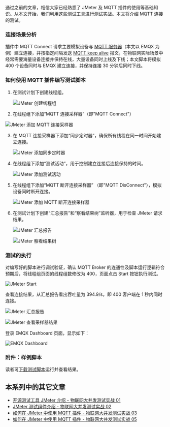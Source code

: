 通过之前的文章，相信大家已经熟悉了 JMeter 及 MQTT 插件的使用等基础知识。从本文开始，我们利用这些测试工具进行测试实战。本文将介绍 MQTT 连接的测试。

### 连接场景分析

插件中 MQTT Connect 请求主要模拟设备与 [MQTT 服务器](https://www.emqx.io/zh)（本文以 EMQX 为例）建立连接，并按指定间隔发送 [MQTT keep alive](https://www.emqx.com/zh/blog/mqtt-keep-alive) 报文，在物联网实际场景中经常需要海量设备连接并保持在线，大量设备同时上线及下线；本文脚本将模拟 400 个设备同时与 EMQX 建立连接，并保持连接 30 分钟后同时下线。

### 如何使用 MQTT 插件编写测试脚本

1. 在测试计划下创建线程组。

   ![JMeter 创建线程组](https://assets.emqx.com/images/fcc5e0c0ee577fed43d1d1bc1342c670.png)

2.  在线程组下添加“MQTT 连接采样器”（即"MQTT Connect"）

   ![JMeter 添加 MQTT 连接采样器](https://assets.emqx.com/images/c7a77e74d546b67c4966b6c5221f8086.png)

3. 在 MQTT 连接采样器下添加“同步定时器”，确保所有线程在同一时间开始建立连接。

   ![JMeter 添加同步定时器](https://assets.emqx.com/images/64f5464cd0dd7a770063443d70d1dae4.png)

4. 在线程组下添加“测试活动”，用于控制建立连接后连接保持的时间。

   ![JMeter 添加测试活动](https://assets.emqx.com/images/75450e1c5a31ed966b9b82987b82a2e5.png)

5. 在线程组下添加“MQTT 断开连接采样器” （即"MQTT DisConnect"），模拟设备同时断开连接。

   ![JMeter 添加 MQTT 断开连接采样器](https://assets.emqx.com/images/a1e93883a38797dfe27072b1c76f8358.png)

6. 在测试计划下创建“汇总报告”和“察看结果树”监听器，用于检查 JMeter 请求结果。

   ![JMeter 汇总报告](https://assets.emqx.com/images/8f2673be048ba9f57e1d9cb4583054ee.png)

   ![JMeter 察看结果树](https://assets.emqx.com/images/240ca231cd28ed208c4e00342b4fd51e.png)

### 测试的执行

对编写好的脚本进行调试验证，确认 MQTT Broker 的连通性及脚本运行逻辑符合预期后，将线程组页面的线程组数修改为 400，页面点击 Start 按钮执行测试。

![JMeter Start](https://assets.emqx.com/images/c3e75cb1b66194a937753b27f26df057.png)

查看连接结果，从汇总报告看出吞吐量为 394.9/s，即 400 客户端在 1 秒内同时连接。

![JMeter 汇总报告](https://assets.emqx.com/images/6a8828e982f535096d700ca28c2ba411.png)

![JMeter 查看采样器结果](https://assets.emqx.com/images/0a16086d1019ed7cedcda99b858a8b25.png)
 

登录 EMQX Dashboard 页面，显示如下：

![EMQX Dashboard](https://assets.emqx.com/images/9e914c2a4b028c2aba822303b58c920b.png)
 

### 附件：样例脚本

读者可[下载测试脚本](https://assets.emqx.com/data/MQTT_Connect.jmx)运行并查看结果。

## 本系列中的其它文章

- [开源测试工具 JMeter 介绍 - 物联网大并发测试实战 01](https://www.emqx.com/zh/blog/introduction-to-the-open-source-testing-tool-jmeter)
- [JMeter 测试组件介绍 - 物联网大并发测试实战 02](https://www.emqx.com/zh/blog/introduction-to-jmeter-test-components)
- [如何在 JMeter 中使用 MQTT 插件 - 物联网大并发测试实战 03](https://www.emqx.com/zh/blog/how-to-use-the-mqtt-plugin-in-jmeter)
- [如何在 JMeter 中使用 MQTT 插件 - 物联网大并发测试实战 05](https://www.emqx.com/zh/blog/the-use-of-jmeter-mqtt-in-subscription-and-publishing-test-scenarios)
